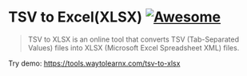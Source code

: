 # TSV to Excel(XLSX) [![Awesome](https://cdn.rawgit.com/sindresorhus/awesome/d7305f38d29fed78fa85652e3a63e154dd8e8829/media/badge.svg)](https://github.com/sindresorhus/awesome)

>TSV to XLSX is an online tool that converts TSV (Tab-Separated Values) files into XLSX (Microsoft Excel Spreadsheet XML) files.

Try demo: https://tools.waytolearnx.com/tsv-to-xlsx
